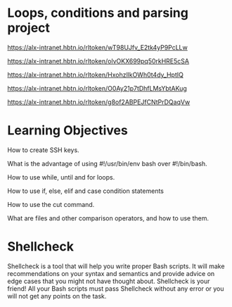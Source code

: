 # Loops, conditions and parsing project

https://alx-intranet.hbtn.io/rltoken/wT98UJfv_E2tk4yP9PcLLw

https://alx-intranet.hbtn.io/rltoken/olvOKX699pq50rkHRE5cSA

https://alx-intranet.hbtn.io/rltoken/HxohzllkOWh0t4dy_HptIQ

https://alx-intranet.hbtn.io/rltoken/O0Ay21p7tDhfLMsYbtAKug

https://alx-intranet.hbtn.io/rltoken/g8of2ABPEJfCNtPrDQaqVw

# Learning Objectives

How to create SSH keys.

What is the advantage of using #!/usr/bin/env bash over #!/bin/bash.

How to use while, until and for loops.

How to use if, else, elif and case condition statements

How to use the cut command.

What are files and other comparison operators, and how to use them.

# Shellcheck

Shellcheck is a tool that will help you write proper Bash scripts. It will make recommendations on your syntax and semantics and provide advice on edge cases that you might not have thought about. Shellcheck is your friend! All your Bash scripts must pass Shellcheck without any error or you will not get any points on the task.
